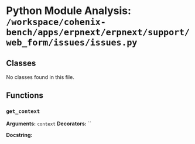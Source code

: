 # Python Module Analysis: `/workspace/cohenix-bench/apps/erpnext/erpnext/support/web_form/issues/issues.py`

## Classes

No classes found in this file.


## Functions

### `get_context`
**Arguments:** `context`
**Decorators:** ``

**Docstring:**
```

```

